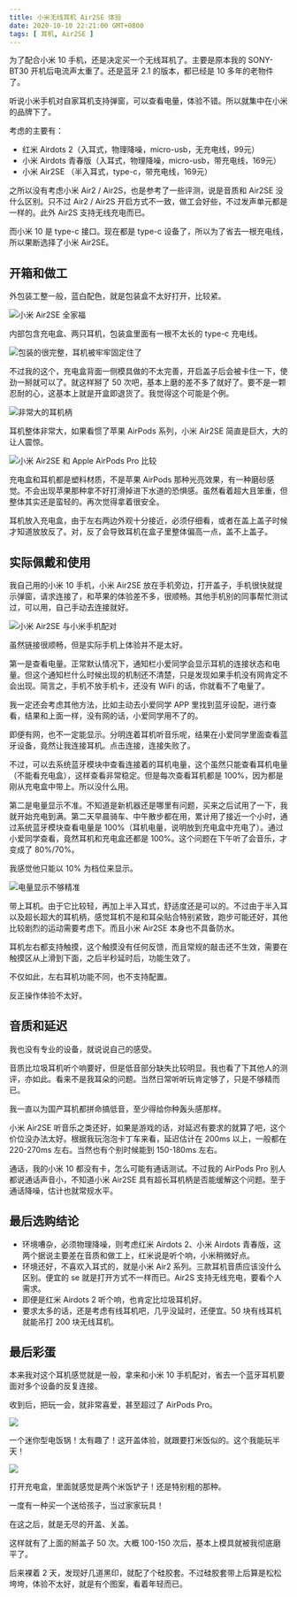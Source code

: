 ```yaml
---
title: 小米无线耳机 Air2SE 体验
date: 2020-10-10 22:21:00 GMT+0800
tags: [ 耳机, Air2SE ]
---
```


为了配合小米 10 手机，还是决定买一个无线耳机了。主要是原本我的 SONY-BT30 开机后电流声太重了。还是蓝牙 2.1 的版本，都已经是 10 多年的老物件了。

听说小米手机对自家耳机支持弹窗，可以查看电量，体验不错。所以就集中在小米的品牌下了。

<!-- truncate -->

考虑的主要有：

* 红米 Airdots 2（入耳式，物理降噪，micro-usb，无充电线，99元）
* 小米 Airdots 青春版（入耳式，物理降噪，micro-usb，带充电线，169元）
* 小米 Air2SE （半入耳式，type-c，带充电线，169元）

之所以没有考虑小米 Air2 / Air2S，也是参考了一些评测，说是音质和 Air2SE 没什么区别。只不过 Air2 / Air2S 开启方式不一致，做工会好些，不过发声单元都是一样的。此外 Air2S 支持无线充电而已。

而小米 10 是 type-c 接口。现在都是 type-c 设备了，所以为了省去一根充电线，所以果断选择了小米 Air2SE。

## 开箱和做工

外包装工整一般，蓝白配色，就是包装盒不太好打开，比较紧。

![小米 Air2SE 全家福](https://cdn1.yukapril.com/2020-10-10-Air2SE-1.jpg)

内部包含充电盒、两只耳机，包装盒里面有一根不太长的 type-c 充电线。

![包装的很完整，耳机被牢牢固定住了](https://cdn1.yukapril.com/2020-10-10-Air2SE-2.jpg)

不过我的这个，充电盒背面一侧模具做的不太完善，开启盖子后会被卡住一下，使劲一掰就可以了。就这样掰了 50 次吧，基本上磨的差不多了就好了。要不是一颗忍耐的心，这基本上就是开盒即退货了。我觉得这个可能是个例。

![非常大的耳机柄](https://cdn1.yukapril.com/2020-10-10-Air2SE-3.jpg)

耳机整体非常大，如果看惯了苹果 AirPods 系列，小米 Air2SE 简直是巨大，大的让人震惊。

![小米 Air2SE 和 Apple AirPods Pro 比较](https://cdn1.yukapril.com/2020-10-10-Air2SE-4.jpg)

充电盒和耳机都是塑料材质，不是苹果 AirPods 那种光亮效果，有一种磨砂感觉。不会出现苹果那种拿不好打滑掉进下水道的恐惧感。虽然看着超大且笨重，但整体其实还是蛮轻的。再次觉得拿着很安全。

耳机放入充电盒，由于左右两边外观十分接近，必须仔细看，或者在盖上盖子时候才知道放放反了。对，反了会导致耳机在盒子里整体偏高一点，盖不上盖子。

## 实际佩戴和使用

我自己用的小米 10 手机，小米 Air2SE 放在手机旁边，打开盖子，手机很快就提示弹窗，请求连接了，和苹果的体验差不多，很顺畅。其他手机别的同事帮忙测试过，可以用，自己手动去连接就好。

![小米 Air2SE 与小米手机配对](https://cdn1.yukapril.com/2020-10-10-Air2SE-5.jpg)

虽然链接很顺畅，但是实际手机上体验并不是太好。

第一是查看电量。正常默认情况下，通知栏小爱同学会显示耳机的连接状态和电量。但这个通知栏什么时候出现的机制还不清楚，只是发现如果手机没有网肯定不会出现。简言之，手机不放手机卡，还没有 WiFi 的话，你就看不了电量了。

我一定还会考虑其他方法，比如主动去小爱同学 APP 里找到蓝牙设配，进行查看，结果和上面一样，没有网的话，小爱同学用不了的。

即便有网，也不一定能显示。分明连着耳机听音乐呢，结果在小爱同学里面查看蓝牙设备，竟然让我连接耳机。点击连接，连接失败了。

不过，可以去系统蓝牙模块中查看连接着的耳机电量，这个虽然只能查看耳机电量（不能看充电盒），这样查看非常稳定。但是每次查看耳机都是 100%，因为都是刚从充电盒中带上。所以没什么用。

第二是电量显示不准。不知道是新机器还是哪里有问题，买来之后试用了一下，我就开始充电到满。第二天早晨骑车、中午散步都在用，累计用了接近一个小时，通过系统蓝牙模块查看电量是
100%（耳机电量，说明放到充电盒中充电了）。通过小爱同学查看，竟然耳机和充电盒还都是 100%。这个问题在下午听了会音乐，才变成了 80%/70%。

我感觉他只能以 10% 为档位来显示。

![电量显示不够精准](https://cdn1.yukapril.com/2020-10-10-Air2SE-6.jpg)

带上耳机。由于它比较轻，再加上半入耳式，舒适度还是可以的。不过由于半入耳以及超长超大的耳机柄，感觉耳机不是和耳朵贴合特别紧致，跑步可能还好，其他比较剧烈的运动需要考虑下。而且小米 Air2SE 本身也不具备防水。

耳机左右都支持触摸，这个触摸没有任何反馈，而且常规的敲击还不生效，需要在触摸区从上滑到下面，之后半秒延时后，功能生效了。

不仅如此，左右耳机功能不同，也不支持配置。

反正操作体验不太好。

## 音质和延迟

我也没有专业的设备，就说说自己的感受。

音质比垃圾耳机听个响要好，但是低音部分缺失比较明显。我也看了下其他人的测评，亦如此。看来不是我耳朵的问题。当然日常听听玩肯定够了，只是不够精而已。

我一直以为国产耳机都拼命搞低音，至少得给你种轰头感那样。

小米 Air2SE 听音乐之类还好，如果是游戏的话，对延迟有要求的就算了吧，这个价位没办法太好。根据我玩泡泡卡丁车来看，延迟估计在 200ms 以上，一般都在 220-270ms 左右。当然也有个别时候能到 150-180ms 左右。

通话，我的小米 10 都没有卡，怎么可能有通话测试。不过我的 AirPods Pro 别人都说通话声音小，不知道小米 Air2SE 具有超长耳机柄是否能缓解这个问题。至于通话降噪，估计也就常规水平。

## 最后选购结论

* 环境嘈杂，必须物理降噪，则考虑红米 Airdots 2、小米 Airdots 青春版，这两个据说主要差在音质和做工上，红米说是听个响，小米稍微好点。
* 环境还好，不喜欢入耳式的，就是小米 Air2 系列。三款耳机音质应该没什么区别。便宜的 se 就是打开方式不一样而已。Air2S 支持无线充电，要看个人需求。
* 即便是红米 Airdots 2 听个响，也肯定比垃圾耳机好。
* 要求太多的话，还是考虑有线耳机吧，几乎没延时，还便宜。50 块有线耳机就能吊打 200 块无线耳机。

## 最后彩蛋

本来我对这个耳机感觉就是一般，拿来和小米 10 手机配对，省去一个蓝牙耳机要面对多个设备的反复连接。

收到后，把玩一会，就非常喜爱，甚至超过了 AirPods Pro。

![](https://cdn1.yukapril.com/2020-10-10-Air2SE-7.jpg)

一个迷你型电饭锅！太有趣了！这开盖体验，就跟要打米饭似的。这个我能玩半天！

![](https://cdn1.yukapril.com/2020-10-10-Air2SE-8.jpg)

打开充电盒，里面就感觉是两个米饭铲子！还是特别粗的那种。

一度有一种买一个送给孩子，当过家家玩具！

在这之后，就是无尽的开盖、关盖。

这样就有了上面的掰盖子 50 次。大概 100-150 次后，基本上模具就被我彻底磨平了。

后来裸着 2 天，发现好几道黑印，就配了个硅胶套。不过硅胶套带上后算是松松垮垮，体验不太好，就是有个图案，看着年轻而已。
